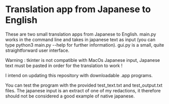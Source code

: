 # Translation app from Japanese to English

These are two small translation apps from Japanese to English. main.py works in the command line and takes in japanese text as input (you can type python3 main.py --help for further information). gui.py is a small, quite straightforward user interface. 

Warning : tkinter is not compatible with MacOs Japanese input, Japanese text must be pasted in order for the translation to work !

I intend on updating this repository with downloadable .app programs.

You can test the program with the provided test_text.txt and test_output.txt files. The japanese input is an extract of one of my redactions, it therefore should not be considered  a good example of native japanese.
